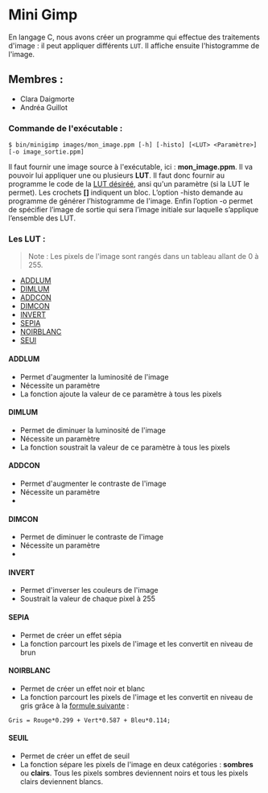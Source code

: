 # Mini Gimp


En langage C, nous avons créer un programme qui effectue des traitements d'image : il peut appliquer différents `LUT`. Il affiche ensuite l'histogramme de l'image.


## Membres :


* Clara Daigmorte
* Andréa Guillot


### Commande de l'exécutable :


````
$ bin/minigimp images/mon_image.ppm [-h] [-histo] [<LUT> <Paramètre>] [-o image_sortie.ppm]
```` 


Il faut fournir une image source à l'exécutable, ici : **mon_image.ppm**. Il va pouvoir lui appliquer une ou plusieurs **LUT**. Il faut donc fournir au programme le code de la [LUT désiréé](#les-lut), ansi qu'un paramètre (si la LUT le permet). Les crochets **[]** indiquent un bloc.
L’option -histo demande au programme de générer l’histogramme de l'image. Enfin l’option -o permet de spécifier l’image de sortie qui sera l’image initiale sur laquelle s’applique l’ensemble des LUT.


### Les LUT :

> Note : Les pixels de l'image sont rangés dans un tableau allant de 0 à 255.

* [ADDLUM](#addlum)
* [DIMLUM](#dimlum)
* [ADDCON](#addcon)
* [DIMCON](#dimcon)
* [INVERT](#invert)
* [SEPIA](#sepia)
* [NOIRBLANC](#noirblanc) 
* [SEUI](#seuil)




#### ADDLUM


* Permet d'augmenter la luminosité de l'image 
* Nécessite un paramètre
* La fonction ajoute la valeur de ce paramètre à tous les pixels


#### DIMLUM

* Permet de diminuer la luminosité de l'image 
* Nécessite un paramètre
* La fonction soustrait la valeur de ce paramètre à tous les pixels


#### ADDCON


* Permet d'augmenter le contraste de l'image 
* Nécessite un paramètre
* 

#### DIMCON


* Permet de diminuer le contraste de l'image 
* Nécessite un paramètre
* 

#### INVERT


* Permet d'inverser les couleurs de l'image 
* Soustrait la valeur de chaque pixel à 255


#### SEPIA


* Permet de créer un effet sépia 
* La fonction parcourt les pixels de l'image et les convertit en niveau de brun


#### NOIRBLANC


* Permet de créer un effet noir et blanc
* La fonction parcourt les pixels de l'image et les convertit en niveau de gris grâce à la [formule suivante](https://www.dcode.fr/grayscale-image) :


````
Gris = Rouge*0.299 + Vert*0.587 + Bleu*0.114;
````


#### SEUIL 


* Permet de créer un effet de seuil
* La fonction sépare les pixels de l'image en deux catégories : **sombres** ou **clairs**. Tous les pixels sombres deviennent noirs et tous les pixels clairs deviennent blancs.